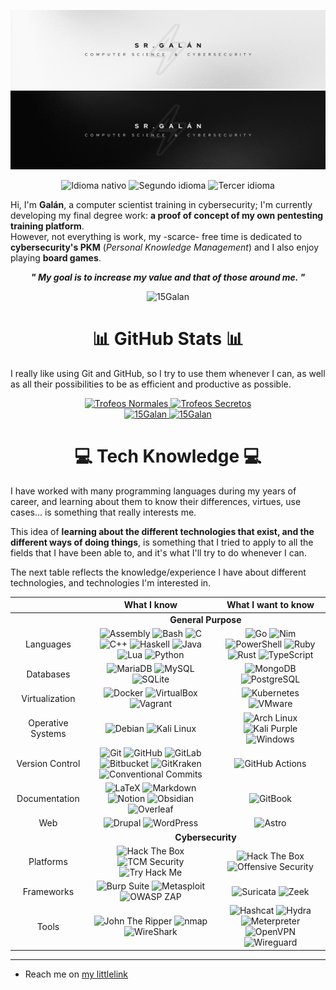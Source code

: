 <div align="center">
    <p>
        <img src=".github/readme/banner-light.png#gh-light-mode-only" alt="Banner (light)" />
        <img src=".github/readme/banner-dark.png#gh-dark-mode-only" alt="Banner (dark)" />
    </p>
    <p>
        <img src="https://img.shields.io/badge/Nat-🇪🇸-%23aaaaaa.svg?style=flat" alt="Idioma nativo"/>
        <img src="https://img.shields.io/badge/B1-🇬🇧-%23aaaaaa.svg?style=flat" alt="Segundo idioma"/>
        <img src="https://img.shields.io/badge/A2-🇫🇷-%23aaaaaa.svg?style=flat" alt="Tercer idioma"/>
    </p>
    <p align="left">
        Hi, I'm <b>Galán</b>, a computer scientist training in cybersecurity; I'm currently developing my final degree work: <b>a proof of concept of my own pentesting training platform</b>.
        <br>
        However, not everything is work, my -scarce- free time is dedicated to <b>cybersecurity's PKM</b> (<i>Personal Knowledge Management</i>) and I also enjoy playing <b>board games</b>.
    </p>
    <p>
        <b><i>" My goal is to increase my value and that of those around me. "</b></i>
    </p>
    <img src="https://komarev.com/ghpvc/?username=15Galan" alt="15Galan"/>
</div>

<div align="center">
    <h1>📊 GitHub Stats 📊</h1>
    <p align="left">
        I really like using Git and GitHub, so I try to use them whenever I can, as well as all their possibilities to be as efficient and productive as possible.
    </p>
    <a href="https://github.com/15Galan">
        <img src="https://github-trophies.vercel.app/?username=15Galan&theme=radical&rank=SSS,SS,S,AAA,AA,A,B,C&file=2&column=3&margin-w=5&margin-h=5" alt="Trofeos Normales" weight="200vw"/>
        <img src="https://github-trophies.vercel.app/?username=15Galan&theme=radical&rank=SECRET&file=2&column=2&margin-w=5&margin-h=5" alt="Trofeos Secretos" weight="200vw"/>
    <br>
        <img src="https://github-readme-stats.vercel.app/api/top-langs/?username=15Galan&theme=radical&layout=compact&langs_count=6" height="130em" weight="100vw" alt="15Galan"/>
        <img src="https://github-readme-stats-sigma-five.vercel.app/api?username=15Galan&theme=radical&show_icons=true&count_private=true&include_all_commits=true" height="130em" weight="100vw" alt="15Galan"/>
    </a>
</div>

<div align="center">
    <h1>💻 Tech Knowledge 💻</h1>
    <div align="left">
        <p>
            I have worked with many programming languages during my years of career, and learning about them to know their differences, virtues, use cases... is something that really interests me.
        </p>
        <p>
            This idea of <b>learning about the different technologies that exist, and the different ways of doing things</b>, is something that I tried to apply to all the fields that I have been able to, and it's what I'll try to do whenever I can.
        </p>
        <p>
            The next table reflects the knowledge/experience I have about different technologies, and technologies I'm interested in.
        </p>
    </div>
</div>

<table align="center">
    <thead align="center">
        <tr>
            <th></th>
            <th>What I know</th>
            <th>What I want to know</th>
        </tr>
    </thead>
    <tbody align="center">
        <tr>
            <td> <!-- Empty --> </td>
            <td colspan=2>
                <b>General Purpose</b>
            </td>
        </tr>
        <tr>
            <td>Languages</td>
            <td>
                <img src="https://img.shields.io/badge/Assembly-%23545454.svg?style=flat&logo=assembly&logoColor=white" alt="Assembly">
                <img src="https://img.shields.io/badge/Bash-%23121011.svg?style=flat&logo=gnu-bash&logoColor=white" alt="Bash">
                <img src="https://img.shields.io/badge/C-%2300599C.svg?style=flat&logo=c&logoColor=white" alt="C">
                <img src="https://img.shields.io/badge/C++-%2300599C.svg?style=flat&logo=c%2B%2B&logoColor=white" alt="C++">
                <img src="https://img.shields.io/badge/Haskell-5e5086?style=flat&logo=haskell&logoColor=white" alt="Haskell">
                <img src="https://img.shields.io/badge/Java-%23DD4F39.svg?style=flat&logo=oracle&logoColor=white" alt="Java">
                <img src="https://img.shields.io/badge/Lua-%232C2D72.svg?style=flat&logo=lua&logoColor=white" alt="Lua">
                <img src="https://img.shields.io/badge/Python-3670A0?style=flat&logo=python&logoColor=white" alt="Python">
            </td>
            <td>
                <img src="https://img.shields.io/badge/Go-%2300ADD8.svg?style=flat&logo=go&logoColor=white" alt="Go">
                <img src="https://img.shields.io/badge/Nim-%23FFE953.svg?style=flat&logo=nim&logoColor=black" alt="Nim">
                <img src="https://img.shields.io/badge/PowerShell-%235391FE.svg?style=flat&logo=powershell&logoColor=white" alt="PowerShell">
                <img src="https://img.shields.io/badge/Ruby-%23CC342D.svg?style=flat&logo=ruby&logoColor=white" alt="Ruby">
                <img src="https://img.shields.io/badge/Rust-%23000000.svg?style=flat&logo=rust&logoColor=white" alt="Rust">
                <img src="https://img.shields.io/badge/TypeScript-%23007ACC.svg?style=flat&logo=typescript&logoColor=white" alt="TypeScript">
            </td>
        </tr>
        <tr>
            <td>Databases</td>
            <td>
                <img src="https://img.shields.io/badge/MariaDB-003545?style=flat&logo=mariadb&logoColor=white" alt="MariaDB">
                <img src="https://img.shields.io/badge/MySQL-%2300f.svg?style=flat&logo=mysql&logoColor=white" alt="MySQL">
                <img src="https://img.shields.io/badge/SQLite-%2307405e.svg?style=flat&logo=sqlite&logoColor=white" alt="SQLite">
            </td>
            <td>
                <img src="https://img.shields.io/badge/MongoDB-%234ea94b.svg?style=flat&logo=mongodb&logoColor=white" alt="MongoDB">
                <img src="https://img.shields.io/badge/PostgreSQL-%23316192.svg?style=flat&logo=postgresql&logoColor=white" alt="PostgreSQL">
            </td>
        </tr>
        <tr>
            <td>Virtualization</td>
            <td>
                <img src="https://img.shields.io/badge/Docker-%230db7ed.svg?style=flat&logo=docker&logoColor=white" alt="Docker">
                <img src="https://img.shields.io/badge/VirtualBox-%23183A61.svg?style=flat&logo=virtualbox&logoColor=white" alt="VirtualBox">
                <img src="https://img.shields.io/badge/Vagrant-%231868F2.svg?style=flat&logo=vagrant&logoColor=white" alt="Vagrant">
            </td>
            <td>
                <img src="https://img.shields.io/badge/Kubernetes-%23326CE5.svg?style=flat&logo=kubernetes&logoColor=white" alt="Kubernetes">
                <img src="https://img.shields.io/badge/VMware-%23607078.svg?style=flat&logo=vmware&logoColor=white" alt="VMware">
            </td>
        <tr>
            <td>Operative Systems</td>
            <td>
                <img src="https://img.shields.io/badge/Debian-%23A81D33.svg?style=flat&logo=debian&logoColor=white" alt="Debian">
                <img src="https://img.shields.io/badge/Kali%20Linux-%23080636.svg?style=flat&logo=kali-linux&logoColor=white" alt="Kali Linux">
            </td>
            <td>
                <img src="https://img.shields.io/badge/Arch%20Linux-%231793D1.svg?style=flat&logo=arch-linux&logoColor=white" alt="Arch Linux">
                <img src="https://img.shields.io/badge/Kali%20Purple-%23AE078C.svg?style=flat&logo=kali-linux&logoColor=white" alt="Kali Purple">
                <img src="https://img.shields.io/badge/Windows-0078D6?style=flat&logo=windows&logoColor=white" alt="Windows">
            </td>
        </tr>
        <tr>
            <td>Version Control</td>
            <td>
                <img src="https://img.shields.io/badge/Git-%23F05032.svg?style=flat&logo=git&logoColor=white" alt="Git">
                <img src="https://img.shields.io/badge/GitHub-%23121011.svg?style=flat&logo=github&logoColor=white" alt="GitHub">
                <img src="https://img.shields.io/badge/GitLab-%23FC6D26.svg?style=flat&logo=gitlab&logoColor=white" alt="GitLab">
                <img src="https://img.shields.io/badge/Bitbucket-%230052CC.svg?style=flat&logo=bitbucket&logoColor=white" alt="Bitbucket">
                <img src="https://img.shields.io/badge/GitKraken-%23179287.svg?style=flat&logo=gitkraken&logoColor=white" alt="GitKraken">
                <img src="https://img.shields.io/badge/Conventional%20Commits-%23FE5196.svg?style=flat&logo=conventional-commits&logoColor=white" alt="Conventional Commits">
            </td>
            <td>
                <img src="https://img.shields.io/badge/GitHub%20Actions-%232088FF.svg?style=flat&logo=github-actions&logoColor=white" alt="GitHub Actions">
            </tr>
        </tr>
        <tr>
            <td>Documentation</td>
            <td>
                <img src="https://img.shields.io/badge/Latex-%23008080.svg?style=flat&logo=latex&logoColor=white" alt="LaTeX">
                <img src="https://img.shields.io/badge/Markdown-%23151515.svg?style=flat&logo=markdown&logoColor=white" alt="Markdown">
                <img src="https://img.shields.io/badge/Notion-%23FFFFFF.svg?style=flat&logo=notion&logoColor=black" alt="Notion">
                <img src="https://img.shields.io/badge/Obsidian-%23483699.svg?style=flat&logo=obsidian&logoColor=white" alt="Obsidian">
                <img src="https://img.shields.io/badge/Overleaf-%2347A141.svg?style=flat&logo=overleaf&logoColor=white" alt="Overleaf">
            </td>
            <td>
                <img src="https://img.shields.io/badge/GitBook-%233884FF.svg?style=flat&logo=gitbook&logoColor=white" alt="GitBook">
            </td>
        </tr>
        <tr>
            <td>Web</td>
            <td>
                <img src="https://img.shields.io/badge/Drupal-%230678BE.svg?style=flat&logo=drupal&logoColor=white" alt="Drupal">
                <img src="https://img.shields.io/badge/WordPress-%2321759B.svg?style=flat&logo=wordpress&logoColor=white" alt="WordPress">
            </td>
            <td>
                <img src="https://img.shields.io/badge/Astro-%23000000.svg?style=flat&logo=astro&logoColor=white" alt="Astro">
            </td>
        </tr>
        <!--
        <tr>
            <td><i>Other</i></td>
            <td>
            </td>
            <td>
                <img src="https://img.shields.io/badge/Vim-%23019733.svg?style=flat&logo=vim&logoColor=white" alt="Vim">
                <img src="https://img.shields.io/badge/Neovim-%2357A143.svg?style=flat&logo=neovim&logoColor=white" alt="Neovim">
                <img src="https://img.shields.io/badge/Raspberry%20Pi-%23C51A4A.svg?style=flat&logo=raspberry-pi&logoColor=white" alt="Raspberry Pi">
                <img src="https://img.shields.io/badge/Warp-%2301A4FF.svg?style=flat&logo=warp&logoColor=white" alt="Warp">
                <img src="https://img.shields.io/badge/Gimp-%235C5543.svg?style=flat&logo=gimp&logoColor=white" alt="Gimp">
            </td>
        </tr>
        -->
        <tr>
            <td> <!-- Empty --> </td>
            <td colspan=2>
                <b>Cybersecurity</b>
            </td>
        </tr>
        <tr>
            <td>Platforms</td>
            <td>
                <img src="https://img.shields.io/badge/HTB%20Academy-%23111927.svg?style=flat&logo=hackthebox&logoColor=9FEF00" alt="Hack The Box">
                <img src="https://img.shields.io/badge/TCM%20Security-%23D8265B.svg?style=flat&logo=tcm-security&logoColor=white" alt="TCM Security">
                <img src="https://img.shields.io/badge/TryHackme-%23FFFFFF.svg?style=flat&logo=tryhackme&logoColor=C11111" alt="Try Hack Me">
            </td>
            <td>
                <img src="https://img.shields.io/badge/Hack%20The%20Box-%23111927.svg?style=flat&logo=hackthebox&logoColor=9FEF00" alt="Hack The Box">
                <img src="https://img.shields.io/badge/Offensive%20Security-%234946CE.svg?style=flat&logo=offensive-security&logoColor=white" alt="Offensive Security">
            </td>
        </tr>
        <tr>
            <td>Frameworks</td>
            <td>
                <img src="https://img.shields.io/badge/Burp%20Suite-%23FF6633.svg?style=flat&logo=burp-suite&logoColor=black" alt="Burp Suite">
                <img src="https://img.shields.io/badge/Metasploit-%232596CD.svg?style=flat&logo=metasploit&logoColor=white" alt="Metasploit">
                <img src="https://img.shields.io/badge/OWASP%20ZAP-%2300549E.svg?style=flat&logo=owasp-zap&logoColor=white" alt="OWASP ZAP">
            </td>
            <td>
                <img src="https://img.shields.io/badge/Suricata-%23F6AC31.svg?style=flat&logo=suricata&logoColor=white" alt="Suricata">
                <img src="https://img.shields.io/badge/Zeek-%232980B9.svg?style=flat&logo=zeek&logoColor=black" alt="Zeek">
            </td>
        </tr>
        <tr>
            <td>Tools</td>
            <td>
                <img src="https://img.shields.io/badge/John%20The%20Ripper-%23BA1515.svg?style=flat&logo=john-the-ripper&logoColor=black" alt="John The Ripper">
                <img src="https://img.shields.io/badge/nmap-%23D0ECF4.svg?style=flat&logo=nmap&logoColor=white" alt="nmap">
                <img src="https://img.shields.io/badge/WireShark-%231679A7.svg?style=flat&logo=wireshark&logoColor=white" alt="WireShark">
            </td>
            <td>
                <img src="https://img.shields.io/badge/Hashcat-%233E3E41.svg?style=flat&logo=hashcat&logoColor=white" alt="Hashcat">
                <img src="https://img.shields.io/badge/Hydra-%23168F78.svg?style=flat&logo=hydra&logoColor=white" alt="Hydra">
                <img src="https://img.shields.io/badge/Meterpreter-%232596CD.svg?style=flat&logo=meterpreter&logoColor=white" alt="Meterpreter">
                <img src="https://img.shields.io/badge/OpenVPN-%23EA7E20.svg?style=flat&logo=openvpn&logoColor=white" alt="OpenVPN">
                <img src="https://img.shields.io/badge/Wireguard-%2388171A.svg?style=flat&logo=wireguard&logoColor=white" alt="Wireguard">
            </tr>
    </tbody>
</table>

---

- Reach me on [my littlelink](https://srgalan.vercel.app)
